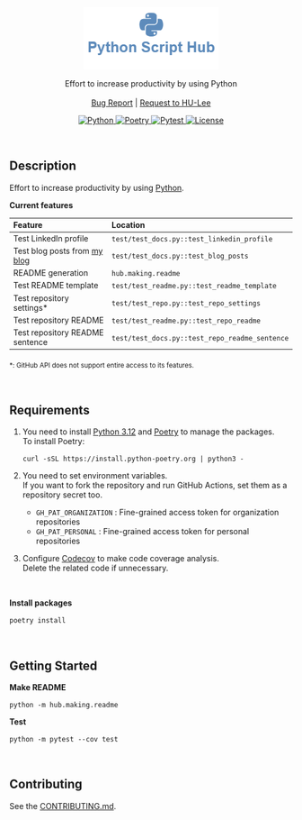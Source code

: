 <p align="center">
  <a href="https://github.com/BeaverHouse/python-script-hub">
    <img src="logo.png" alt="Logo">
  </a>

  <p align="center">
    Effort to increase productivity by using Python
    <br>
    <br>
    <a href="https://github.com/BeaverHouse/python-script-hub/issues">Bug Report</a>
    |
    <a href="https://github.com/BeaverHouse/python-script-hub/issues">Request to HU-Lee</a>
  </p>

  <p align="center">
    <a href="https://www.python.org/">
      <img src="https://img.shields.io/badge/Python-3776AB.svg?style=flat&logo=Python&logoColor=white" alt="Python">
    </a>
    <a href="https://python-poetry.org/">
      <img src="https://img.shields.io/badge/Poetry-60A5FA.svg?style=flat&logo=Poetry&logoColor=white" alt="Poetry">
    </a>
    <a href="https://docs.pytest.org/en/8.0.x/">
      <img src="https://img.shields.io/badge/Pytest-0A9EDC.svg?style=flat&logo=Pytest&logoColor=white" alt="Pytest">
    </a>
    <a href="./LICENSE">
      <img src="https://img.shields.io/github/license/BeaverHouse/python-script-hub" alt="License">
    </a>
  </p>
</p>

<!-- Content -->

<br>

## Description

Effort to increase productivity by using [Python][py].

**Current features**

| **Feature**                          | **Location**                                   |
| :----------------------------------- | :--------------------------------------------- |
| Test LinkedIn profile                | `test/test_docs.py::test_linkedin_profile`     |
| Test blog posts from [my blog][blog] | `test/test_docs.py::test_blog_posts`           |
| README generation                    | `hub.making.readme`                            |
| Test README template                 | `test/test_readme.py::test_readme_template`    |
| Test repository settings\*           | `test/test_repo.py::test_repo_settings`        |
| Test repository README               | `test/test_readme.py::test_repo_readme`        |
| Test repository README sentence      | `test/test_docs.py::test_repo_readme_sentence` |

<sub>\*: GitHub API does not support entire access to its features.</sub>

[py]: https://www.python.org/
[blog]: https://github.com/BeaverHouse/blog

<br>

## Requirements

1. You need to install [Python 3.12][py312] and [Poetry][poetry] to manage the packages.  
   To install Poetry:

   ```
   curl -sSL https://install.python-poetry.org | python3 -
   ```

2. You need to set environment variables.  
   If you want to fork the repository and run GitHub Actions, set them as a repository secret too.

   - `GH_PAT_ORGANIZATION` : Fine-grained access token for organization repositories
   - `GH_PAT_PERSONAL` : Fine-grained access token for personal repositories

3. Configure [Codecov][codecov] to make code coverage analysis.  
   Delete the related code if unnecessary.

<br>

**Install packages**

```
poetry install
```

[poetry]: https://python-poetry.org/
[py312]: https://www.python.org/downloads/release/python-3120/
[codecov]: https://about.codecov.io/

<br>

## Getting Started

**Make README**

```
python -m hub.making.readme
```

**Test**

```
python -m pytest --cov test
```

<br>

## Contributing

See the [CONTRIBUTING.md][contributing].

[contributing]: ./CONTRIBUTING.md
